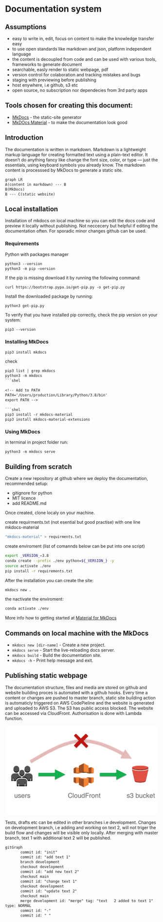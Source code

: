 # Documentation system

## Assumptions
- easy to write in, edit, focus on content to make the knowledge transfer easy
- to use open standards like markdown and json, platform independent language
- the content is decoupled from code and can be used with various tools, frameworks to generate document
- searchable, easly render to static webpage, pdf
- version control for colaboration and tracking mistakes and bugs
- staging with previewing before publishing
- host enywhere, i.e github, s3 etc
- open source, no subscription nor dependecies from 3rd party apps

## Tools chosen for creating this document:
- [MkDocs](https://www.mkdocs.org) - the static-site generator
- [MkDOcs Material](https://squidfunk.github.io/mkdocs-material/) - to make the documentation look good
<!-- TODO add {:target="_blank"} -->

<!-- ## Todo list
- [ ] add step by step instruction to set the mkdosc + material up
- [ ] test autodeployment to s3
- [ ] copy some skycharge docs for reference
- [X] test mermaid and others adds on -->

## Introduction
The documentation is written in markdown. Markdown is a lightweight markup language for creating formatted text using a plain-text editor. It doesn’t do anything fancy like change the font size, color, or type — just the essentials, using keyboard symbols you already know. The markdown content is processsed by MkDocs to generate a static site.

<!-- TODO update aws CodePipeline -->
``` mermaid
graph LR
A(content in markdown) --- B
B(MkDocs) 
B --- C(static website)
```


## Local installation
Installation of mkdocs on local machine so you can edit the docs code and preview it locally without publishing.
Not neccecery but helpful if editing the documentation often. For sporadic minor changes github can be used.

### Requirements
Python with packages manager
```shel
python3 --version
python3 -m pip –version
```
If the pip is missing download it by running the following command:
```shel
curl https://bootstrap.pypa.io/get-pip.py -o get-pip.py
```

Install the downloaded package by running:
```shel
python3 get-pip.py
```
To verify that you have installed pip correctly, check the pip version on your system:
```shel
pip3 --version
```

### Installing MkDocs
```shel
pip3 install mkdocs
```
check
```shel
pip3 list | grep mkdocs
python3 -m mkdocs
```shel

<!-- Add to PATH
PATH='/Users/production/Library/Python/3.8/bin'
export PATH -->

```shel
pip3 install -r mkdocs-material
pip3 install mkdocs-material-extensions
```

### Using MkDocs
in terminal in project folder run:
```shel
python3 -m mkdocs serve
```

## Building from scratch

Create a new repository at github where we deploy the documentation, recommended setup: 
- gitignore for python
- MIT licence
- add README.md

Once created, clone localy on your machine.

create requirments.txt (not esential but good practise) with one line mkdocs-material
```bash
"mkdocs-material" > requirments.txt
```
create enviroment (list of comannds below can be put into one script)
```bash
export _VERSION_=3.8
conda create --prefix ./env python=${_VERSION_} -y
source activate ./env
pip install -r requirements.txt
```
After the installation you can create the site:
```bash
mkdocs new .
```
the nactivate the enviroment:
```bash
conda activate ./env
```

More info how to getting started at [Material for MkDocs](https://squidfunk.github.io/mkdocs-material/getting-started/)

## Commands on local machine with the MkDocs

* `mkdocs new [dir-name]` - Create a new project.
* `mkdocs serve` - Start the live-reloading docs server.
* `mkdocs build` - Build the documentation site.
* `mkdocs -h` - Print help message and exit.

## Publishing static webpage
The documentation structure, files and media are stored on github and website building proces is automated with a github hooks.
Every time a content or changes are pushed to master branch, static site building action is automaticly triggered on AWS CodePieline and the website is generated and uploaded to AWS S3. The S3 has public access blocked. The website can be accessed via CloudFront. Authorisation is done with Lambda function.

![an image](assets/aws-pipeline.png)

Tests, drafts etc can be edited in other branches i.e development.
Changes on development branch, i.e adding and working on text 2, will not triger the build flow and changes will be visible only locally. After merging with master branch, text 1 with additional text 2 will be published.

``` mermaid
gitGraph
       commit id: "init"
       commit id: "add text 1"
       branch development
       checkout development
       commit id: "add new text 2"
       checkout main
       commit id: "change text 1"
       checkout development
       commit id: "update text 2"
       checkout main
       merge development id: "merge" tag: "text   2 added to text 1" type: NORMAL
       commit id: "-"
       commit id: " "
```
